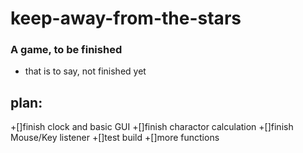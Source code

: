 keep-away-from-the-stars
=======================
### A game, to be finished
- that is to say, not finished yet

plan:
-------------------------
+[]finish clock and basic GUI
+[]finish charactor calculation
+[]finish Mouse/Key listener
+[]test build
+[]more functions
